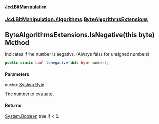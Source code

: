 #### [Jcd.BitManipulation](index 'index')
### [Jcd.BitManipulation.Algorithms](Jcd.BitManipulation.Algorithms 'Jcd.BitManipulation.Algorithms').[ByteAlgorithmsExtensions](Jcd.BitManipulation.Algorithms.ByteAlgorithmsExtensions 'Jcd.BitManipulation.Algorithms.ByteAlgorithmsExtensions')

## ByteAlgorithmsExtensions.IsNegative(this byte) Method

Indicates if the number is negative. (Always false for unsigned numbers)

```csharp
public static bool IsNegative(this byte number);
```
#### Parameters

<a name='Jcd.BitManipulation.Algorithms.ByteAlgorithmsExtensions.IsNegative(thisbyte).number'></a>

`number` [System.Byte](https://docs.microsoft.com/en-us/dotnet/api/System.Byte 'System.Byte')

The number to evaluate.

#### Returns
[System.Boolean](https://docs.microsoft.com/en-us/dotnet/api/System.Boolean 'System.Boolean')
true if < 0.
